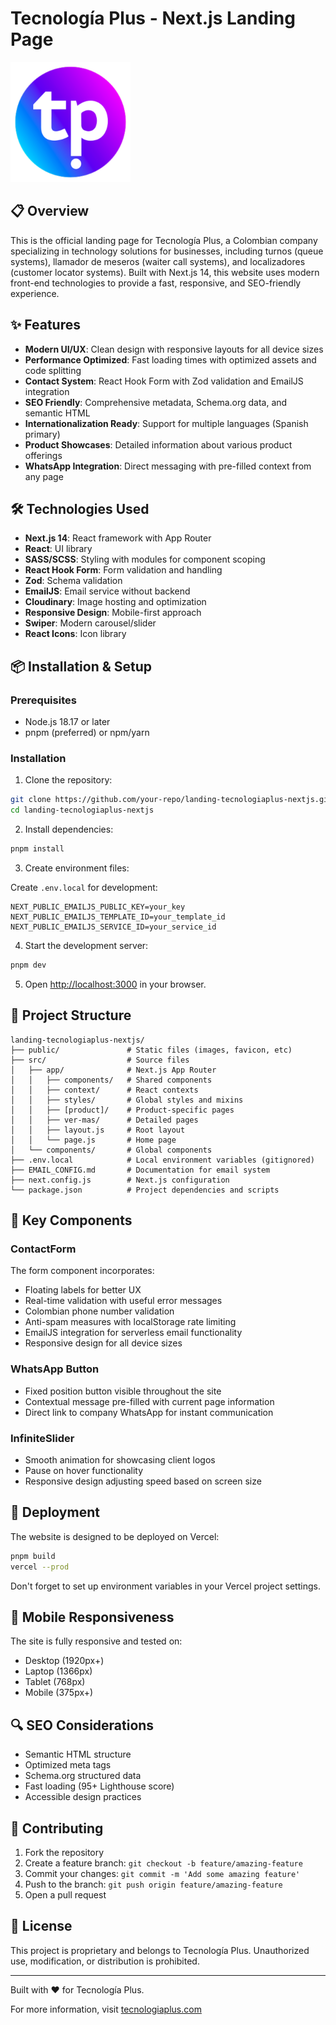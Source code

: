 # Tecnología Plus - Next.js Landing Page

![Tecnología Plus Logo](public/android-chrome-192x192.png)

## 📋 Overview

This is the official landing page for Tecnología Plus, a Colombian company specializing in technology solutions for businesses, including turnos (queue systems), llamador de meseros (waiter call systems), and localizadores (customer locator systems). Built with Next.js 14, this website uses modern front-end technologies to provide a fast, responsive, and SEO-friendly experience.

## ✨ Features

- **Modern UI/UX**: Clean design with responsive layouts for all device sizes
- **Performance Optimized**: Fast loading times with optimized assets and code splitting
- **Contact System**: React Hook Form with Zod validation and EmailJS integration
- **SEO Friendly**: Comprehensive metadata, Schema.org data, and semantic HTML
- **Internationalization Ready**: Support for multiple languages (Spanish primary)
- **Product Showcases**: Detailed information about various product offerings
- **WhatsApp Integration**: Direct messaging with pre-filled context from any page

## 🛠️ Technologies Used

- **Next.js 14**: React framework with App Router
- **React**: UI library
- **SASS/SCSS**: Styling with modules for component scoping
- **React Hook Form**: Form validation and handling
- **Zod**: Schema validation
- **EmailJS**: Email service without backend
- **Cloudinary**: Image hosting and optimization
- **Responsive Design**: Mobile-first approach
- **Swiper**: Modern carousel/slider
- **React Icons**: Icon library

## 📦 Installation & Setup

### Prerequisites

- Node.js 18.17 or later
- pnpm (preferred) or npm/yarn

### Installation

1. Clone the repository:
```bash
git clone https://github.com/your-repo/landing-tecnologiaplus-nextjs.git
cd landing-tecnologiaplus-nextjs
```

2. Install dependencies:
```bash
pnpm install
```

3. Create environment files:

Create `.env.local` for development:
```
NEXT_PUBLIC_EMAILJS_PUBLIC_KEY=your_key
NEXT_PUBLIC_EMAILJS_TEMPLATE_ID=your_template_id
NEXT_PUBLIC_EMAILJS_SERVICE_ID=your_service_id
```

4. Start the development server:
```bash
pnpm dev
```

5. Open [http://localhost:3000](http://localhost:3000) in your browser.

## 📂 Project Structure

```
landing-tecnologiaplus-nextjs/
├── public/               # Static files (images, favicon, etc)
├── src/                  # Source files
│   ├── app/              # Next.js App Router
│   │   ├── components/   # Shared components
│   │   ├── context/      # React contexts
│   │   ├── styles/       # Global styles and mixins
│   │   ├── [product]/    # Product-specific pages
│   │   ├── ver-mas/      # Detailed pages
│   │   ├── layout.js     # Root layout
│   │   └── page.js       # Home page
│   └── components/       # Global components
├── .env.local            # Local environment variables (gitignored)
├── EMAIL_CONFIG.md       # Documentation for email system
├── next.config.js        # Next.js configuration
└── package.json          # Project dependencies and scripts
```

## 🧩 Key Components

### ContactForm

The form component incorporates:

- Floating labels for better UX
- Real-time validation with useful error messages
- Colombian phone number validation
- Anti-spam measures with localStorage rate limiting
- EmailJS integration for serverless email functionality
- Responsive design for all device sizes

### WhatsApp Button

- Fixed position button visible throughout the site
- Contextual message pre-filled with current page information
- Direct link to company WhatsApp for instant communication

### InfiniteSlider

- Smooth animation for showcasing client logos
- Pause on hover functionality
- Responsive design adjusting speed based on screen size

## 🚀 Deployment

The website is designed to be deployed on Vercel:

```bash
pnpm build
vercel --prod
```

Don't forget to set up environment variables in your Vercel project settings.

## 📱 Mobile Responsiveness

The site is fully responsive and tested on:
- Desktop (1920px+)
- Laptop (1366px)
- Tablet (768px)
- Mobile (375px+)

## 🔍 SEO Considerations

- Semantic HTML structure
- Optimized meta tags
- Schema.org structured data
- Fast loading (95+ Lighthouse score)
- Accessible design practices

## 🤝 Contributing

1. Fork the repository
2. Create a feature branch: `git checkout -b feature/amazing-feature`
3. Commit your changes: `git commit -m 'Add some amazing feature'`
4. Push to the branch: `git push origin feature/amazing-feature`
5. Open a pull request

## 📄 License

This project is proprietary and belongs to Tecnología Plus. Unauthorized use, modification, or distribution is prohibited.

---

Built with ❤️ for Tecnología Plus.

For more information, visit [tecnologiaplus.com](https://tecnologiaplus.com)
